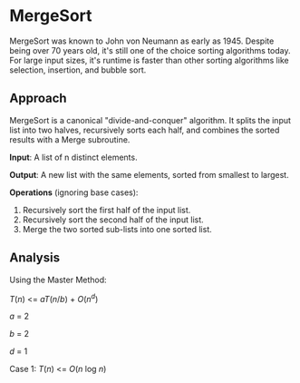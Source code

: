 # MergeSort

MergeSort was known to John von Neumann as early as 1945. Despite being over 70
years old, it's still one of the choice sorting algorithms today. For large
input sizes, it's runtime is faster than other sorting algorithms like
selection, insertion, and bubble sort. 

## Approach

MergeSort is a canonical "divide-and-conquer" algorithm. It splits the input list
into two halves, recursively sorts each half, and combines the sorted results
with a Merge subroutine.

**Input**: A list of n distinct elements.

**Output**: A new list with the same elements, sorted from smallest to largest.

**Operations** (ignoring base cases):
1. Recursively sort the first half of the input list.
2. Recursively sort the second half of the input list.
3. Merge the two sorted sub-lists into one sorted list.

## Analysis

Using the Master Method:

*T*(*n*) <= *aT*(*n*/*b*) + *O*(*n*<sup>*d*</sup>)

*a* = 2

*b* = 2

*d* = 1

Case 1: *T*(*n*) <= *O*(*n* log *n*)